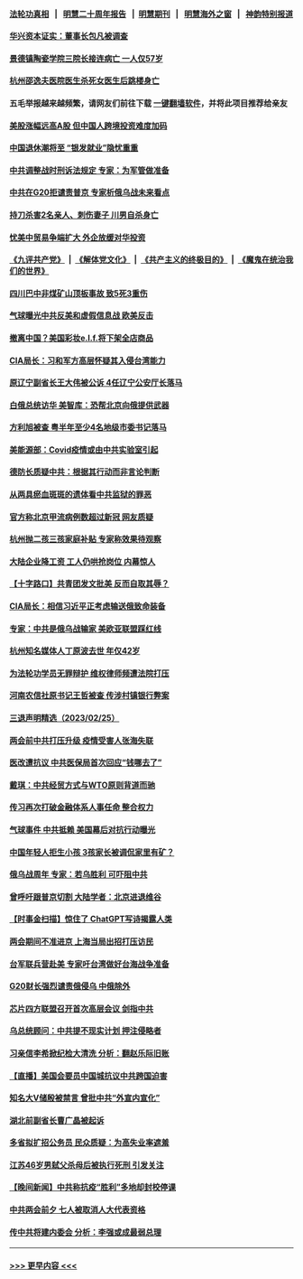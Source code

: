 #### [法轮功真相](https://github.com/gfw-breaker/truth/blob/master/README.md?t=0) &nbsp;&nbsp;|&nbsp;&nbsp; [明慧二十周年报告](https://github.com/gfw-breaker/mh-reports/blob/master/README.md?t=0) &nbsp;&nbsp;|&nbsp;&nbsp;[明慧期刊](https://github.com/gfw-breaker/mh-qikan) &nbsp;&nbsp;|&nbsp;&nbsp; [明慧海外之窗](https://github.com/gfw-breaker/mh-news/blob/master/README.md?t=0) &nbsp;&nbsp;|&nbsp;&nbsp; [神韵特别报道](https://github.com/gfw-breaker/mh-news/blob/master/shenyun.md?t=0)
#### [华兴资本证实：董事长包凡被调查](../pages/nsc413/n13939301.md?t=02271843) 
#### [景德镇陶瓷学院三院长接连病亡 一人仅57岁](../pages/nsc413/n13939300.md?t=02271843) 
#### [杭州邵逸夫医院医生杀死女医生后跳楼身亡](../pages/nsc413/n13939280.md?t=02271843) 
#### 五毛举报越来越频繁，请网友们前往下载 [一键翻墙软件](https://github.com/gfw-breaker/ssr-accounts)，并将此项目推荐给亲友
#### [美股涨幅远高A股 但中国人跨境投资难度加码](../pages/nsc413/n13939257.md?t=02271843) 
#### [中国退休潮将至 “银发就业”隐忧重重](../pages/nsc413/n13939152.md?t=02271843) 
#### [中共调整战时刑诉法规定 专家：为军管做准备](../pages/nsc413/n13939218.md?t=02271843) 
#### [中共在G20拒谴责普京 专家析俄乌战未来看点](../pages/nsc413/n13936652.md?t=02271843) 
#### [持刀杀害2名亲人、刺伤妻子 川男自杀身亡](../pages/nsc413/n13939061.md?t=02271843) 
#### [忧美中贸易争端扩大 外企放缓对华投资](../pages/nsc413/n13939110.md?t=02271843) 
#### [《九评共产党》](https://github.com/begood0513/9ping.md/blob/master/README.md) &nbsp;|&nbsp; [《解体党文化》](../../../../jtdwh.md/blob/master/README.md)  &nbsp;|&nbsp; [《共产主义的终极目的》](../../../../gczydzjmd.md/blob/master/README.md) &nbsp;|&nbsp; [《魔鬼在统治我们的世界》](../../../../mgztzwmdsj.md/blob/master/README.md) 
#### [四川巴中非煤矿山顶板事故 致5死3重伤](../pages/nsc413/n13939047.md?t=02271843) 
#### [气球曝光中共反美和虚假信息战 欧美反击](../pages/nsc413/n13938863.md?t=02271843) 
#### [撤离中国？美国彩妆e.l.f.将下架全店商品](../pages/nsc413/n13938953.md?t=02271843) 
#### [CIA局长：习和军方高层怀疑其入侵台湾能力](../pages/nsc413/n13938935.md?t=02271843) 
#### [原辽宁副省长王大伟被公诉 4任辽宁公安厅长落马](../pages/nsc413/n13938878.md?t=02271843) 
#### [白俄总统访华 美智库：恐帮北京向俄提供武器](../pages/nsc413/n13938888.md?t=02271843) 
#### [方利旭被查 粤半年至少4名地级市委书记落马](../pages/nsc413/n13938893.md?t=02271843) 
#### [美能源部：Covid疫情或由中共实验室引起](../pages/nsc413/n13938865.md?t=02271843) 
#### [德防长质疑中共：根据其行动而非言论判断](../pages/nsc413/n13938864.md?t=02271843) 
#### [从两具瘀血斑斑的遗体看中共监狱的罪恶](../pages/nsc413/n13936388.md?t=02271843) 
#### [官方称北京甲流病例数超过新冠 网友质疑](../pages/nsc413/n13938663.md?t=02271843) 
#### [杭州抛二孩三孩家庭补贴 专家称效果待观察](../pages/nsc413/n13938417.md?t=02271843) 
#### [大陆企业降工资 工人仍哄抢岗位 内幕惊人](../pages/nsc413/n13938419.md?t=02271843) 
#### [【十字路口】共青团发文批美 反而自取其辱？](../pages/nsc413/n13938143.md?t=02271843) 
#### [CIA局长：相信习近平正考虑输送俄致命装备](../pages/nsc413/n13938427.md?t=02271843) 
#### [专家：中共是俄乌战输家 美欧亚联盟踩红线](../pages/nsc413/n13937688.md?t=02271843) 
#### [杭州知名媒体人丁原波去世 年仅42岁](../pages/nsc413/n13938335.md?t=02271843) 
#### [为法轮功学员无罪辩护 维权律师频遭法院打压](../pages/nsc413/n13937296.md?t=02271843) 
#### [河南农信社原书记王哲被查 传涉村镇银行弊案](../pages/nsc413/n13938061.md?t=02271843) 
#### [三退声明精选（2023/02/25）](../pages/nsc413/n13938326.md?t=02271843) 
#### [两会前中共打压升级 疫情受害人张海失联](../pages/nsc413/n13938299.md?t=02271843) 
#### [医改遭抗议 中共医保局首次回应“钱哪去了”](../pages/nsc413/n13938290.md?t=02271843) 
#### [戴琪：中共经贸方式与WTO原则背道而驰](../pages/nsc413/n13938289.md?t=02271843) 
#### [传习再次打破金融体系人事任命 整合权力](../pages/nsc413/n13938266.md?t=02271843) 
#### [气球事件 中共抵赖 美国幕后对抗行动曝光](../pages/nsc413/n13938261.md?t=02271843) 
#### [中国年轻人拒生小孩 3孩家长被调侃家里有矿？](../pages/nsc413/n13938079.md?t=02271843) 
#### [俄乌战周年 专家：若乌胜利 可吓阻中共](../pages/nsc413/n13938152.md?t=02271843) 
#### [曾呼吁跟普京切割 大陆学者：北京进退维谷](../pages/nsc413/n13938226.md?t=02271843) 
#### [【时事金扫描】惊住了 ChatGPT写诗揭露人类](../pages/nsc413/n13938142.md?t=02271843) 
#### [两会期间不准进京 上海当局出招打压访民](../pages/nsc413/n13938228.md?t=02271843) 
#### [台军联兵营赴美 专家吁台湾做好台海战争准备](../pages/nsc413/n13936653.md?t=02271843) 
#### [G20财长强烈谴责俄侵乌 中俄除外](../pages/nsc413/n13938118.md?t=02271843) 
#### [芯片四方联盟召开首次高层会议 剑指中共](../pages/nsc413/n13938194.md?t=02271843) 
#### [乌总统顾问：中共提不现实计划 押注侵略者](../pages/nsc413/n13938202.md?t=02271843) 
#### [习亲信李希掀纪检大清洗 分析：翻赵乐际旧账](../pages/nsc413/n13938038.md?t=02271843) 
#### [【直播】美国会要员中国城抗议中共跨国迫害](../pages/nsc413/n13937774.md?t=02271843) 
#### [知名大V储殷被禁言 曾批中共“外宣内宣化”](../pages/nsc413/n13937753.md?t=02271843) 
#### [湖北前副省长曹广晶被起诉](../pages/nsc413/n13938126.md?t=02271843) 
#### [多省拟扩招公务员 民众质疑：为高失业率遮羞](../pages/nsc413/n13938117.md?t=02271843) 
#### [江苏46岁男弑父杀母后被执行死刑 引发关注](../pages/nsc413/n13937901.md?t=02271843) 
#### [【晚间新闻】中共称抗疫“胜利”多地却封校停课](../pages/nsc413/n13938036.md?t=02271843) 
#### [中共两会前夕 七人被取消人大代表资格](../pages/nsc413/n13938011.md?t=02271843) 
#### [传中共将建内委会 分析：李强或成最弱总理](../pages/nsc413/n13937920.md?t=02271843) 

----
#### [ >>> 更早内容 <<< ](../indexes/nsc413-earlier.md)
